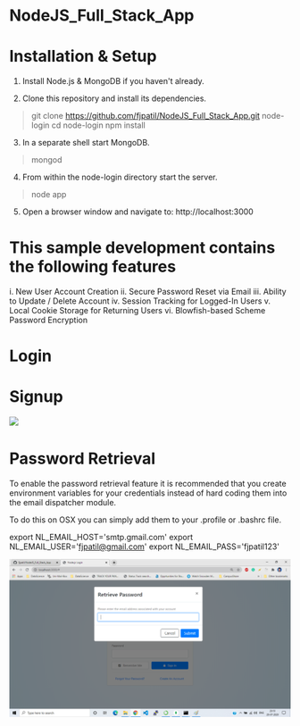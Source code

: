 # NodeJS_Full_Stack_App


# Installation & Setup

1. Install Node.js & MongoDB if you haven't already.

2. Clone this repository and install its dependencies.
 > git clone https://github.com/fjpatil/NodeJS_Full_Stack_App.git node-login
 > cd node-login
 > npm install

3. In a separate shell start MongoDB.
 > mongod

4. From within the node-login directory start the server.
 > node app

5. Open a browser window and navigate to: http://localhost:3000

# This sample development contains the following features
i.   New User Account Creation
ii.  Secure Password Reset via Email
iii. Ability to Update / Delete Account
iv.  Session Tracking for Logged-In Users
v.   Local Cookie Storage for Returning Users
vi.  Blowfish-based Scheme Password Encryption

# Login


# Signup
![](images/signup.jpg)


# Password Retrieval
To enable the password retrieval feature it is recommended that you create environment variables for your credentials instead of hard coding them into the email dispatcher module.

To do this on OSX you can simply add them to your .profile or .bashrc file.

export NL_EMAIL_HOST='smtp.gmail.com'
export NL_EMAIL_USER='fjpatil@gmail.com'
export NL_EMAIL_PASS='fjpatil123'

 ![](images/retrieve-password.jpg)
